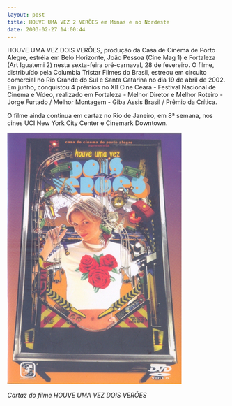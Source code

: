```yaml
---
layout: post
title: HOUVE UMA VEZ 2 VERÕES em Minas e no Nordeste
date: 2003-02-27 14:00:44
---
```

HOUVE UMA VEZ DOIS VERÕES, produção da Casa de Cinema de Porto Alegre, estréia em Belo Horizonte, João Pessoa (Cine Mag 1) e Fortaleza (Art Iguatemi 2) nesta sexta-feira pré-carnaval, 28 de fevereiro. O filme, distribuído pela Columbia Tristar Filmes do Brasil, estreou em circuito comercial no Rio Grande do Sul e Santa Catarina no dia 19 de abril de 2002. Em junho, conquistou 4 prêmios no XII Cine Ceará - Festival Nacional de Cinema e Vídeo, realizado em Fortaleza - Melhor Diretor e Melhor Roteiro - Jorge Furtado / Melhor Montagem - Giba Assis Brasil / Prêmio da Crítica.

O filme ainda continua em cartaz no Rio de Janeiro, em 8ª semana, nos cines UCI New York City Center e Cinemark Downtown.

![](/uploads/h1v2v-cartaz.jpg)

*Cartaz do filme HOUVE UMA VEZ DOIS VERÕES*